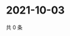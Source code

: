 # 2021-10-03

共 0 条

<!-- BEGIN WEIBO -->
<!-- 最后更新时间 Sun Oct 03 2021 13:09:41 GMT+0800 (China Standard Time) -->

<!-- END WEIBO -->
